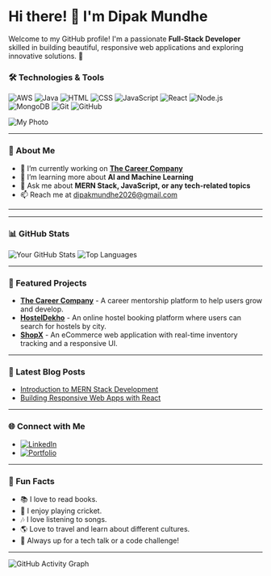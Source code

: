 # Hi there! 👋 I'm Dipak Mundhe

Welcome to my GitHub profile! I'm a passionate **Full-Stack Developer** skilled in building beautiful, responsive web applications and exploring innovative solutions. 🚀 

### 🛠️ Technologies & Tools
<p align="left">
  <img src="https://img.shields.io/badge/-AWS-232F3E?style=flat&logo=amazon-aws&logoColor=white" alt="AWS" />
  <img src="https://img.shields.io/badge/-Java-007396?style=flat&logo=java&logoColor=white" alt="Java" />
  <img src="https://img.shields.io/badge/-HTML-E34F26?style=flat&logo=html5&logoColor=white" alt="HTML" />
  <img src="https://img.shields.io/badge/-CSS-1572B6?style=flat&logo=css3&logoColor=white" alt="CSS" />
  <img src="https://img.shields.io/badge/-JavaScript-F7DF1E?style=flat&logo=javascript&logoColor=black" alt="JavaScript" />
  <img src="https://img.shields.io/badge/-React-61DAFB?style=flat&logo=react&logoColor=black" alt="React" />
  <img src="https://img.shields.io/badge/-Node.js-339933?style=flat&logo=node.js&logoColor=white" alt="Node.js" />
  <img src="https://img.shields.io/badge/-MongoDB-47A248?style=flat&logo=mongodb&logoColor=white" alt="MongoDB" />
  <img src="https://img.shields.io/badge/-Git-F05032?style=flat&logo=git&logoColor=white" alt="Git" />
  <img src="https://img.shields.io/badge/-GitHub-181717?style=flat&logo=github&logoColor=white" alt="GitHub" />
</p>


![My Photo](https://i.pinimg.com/564x/f9/26/f0/f926f0552332feea71114d646a7c6349.jpg)

---

### 💼 About Me
- 🔭 I’m currently working on **[The Career Company](https://github.com/username/thecareercompany)**
- 🌱 I’m learning more about **AI and Machine Learning**
- 💬 Ask me about **MERN Stack, JavaScript, or any tech-related topics**
- 📫 Reach me at [dipakmundhe2026@gmail.com](mailto:your.email@example.com)

---

---

 ### 📊 GitHub Stats
![Your GitHub Stats](https://github-readme-stats.vercel.app/api?username=dsmundhe&show_icons=true&theme=radical)
![Top Languages](https://github-readme-stats.vercel.app/api/top-langs/?username=dsmundhe&layout=compact&theme=radical)


---

### 📂 Featured Projects
- [**The Career Company**](https://github.com/username/thecareercompany) - A career mentorship platform to help users grow and develop.
- [**HostelDekho**](https://github.com/username/hosteldekho) - An online hostel booking platform where users can search for hostels by city.
- [**ShopX**](https://github.com/username/shopx) - An eCommerce web application with real-time inventory tracking and a responsive UI.

---

 ### 📖 Latest Blog Posts
<!-- BLOG-POST-LIST:START -->
- [Introduction to MERN Stack Development](https://medium.com/@dsmundhe/introduction-to-mern-stack)
- [Building Responsive Web Apps with React](https://dev.to/dsmundhe/building-responsive-web-apps-with-react)
<!-- BLOG-POST-LIST:END -->


---

 ### 🌐 Connect with Me
- [![LinkedIn](https://img.shields.io/badge/-LinkedIn-0077B5?style=for-the-badge&logo=linkedin&logoColor=white)](https://www.linkedin.com/in/dipak-samadhan-mundhe-b2301425b/)
- [![Portfolio](https://img.shields.io/badge/-Portfolio-00BFFF?style=for-the-badge&logo=about.me&logoColor=white)](https://dmportfolioo1.netlify.app/)


---

 ### 📝 Fun Facts
- 📚 I love to read books.
- 🏏 I enjoy playing cricket.
- 🎶 I love listening to songs.
- 🌎 Love to travel and learn about different cultures.
- 🌱 Always up for a tech talk or a code challenge!

---

![GitHub Activity Graph](https://activity-graph.herokuapp.com/graph?username=dsmundhe&theme=react-dark)


